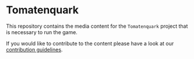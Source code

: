 # Tomatenquark

This repository contains the media content for the `Tomatenquark` project that is necessary to run the game.

If you would like to contribute to the content please have a look at our [contribution guidelines](https://tomatenquark.org/#/CONTRIBUTING).

